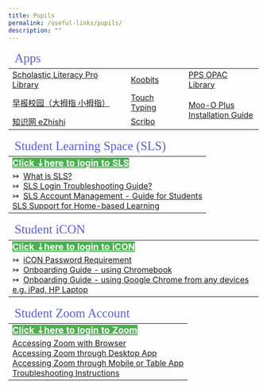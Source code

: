 ```yaml
---
title: Pupils
permalink: /useful-links/pupils/
description: ""
---
```

<table>
<thead>
	<tr ><td colspan=3 style="font-family:impact; font-size:25px; color:rgb(94,94,207)">Apps</td></tr>
	</thead>
	<tbody>
		<tr>
			<td style="border: solid 0px black"><a href="https://slz02.scholasticlearningzone.com/resources/dp-int/dist/#/login3/SGPDT3K" target="_blank">Scholastic Literacy Pro Library</a></td>
			<td style="border: solid 0px black"><a href="https://member.koobits.com/" target="_blank">Koobits</a></td>
			<td style="border: solid 0px black"><a href="https://schoolibrary.moe.edu.sg/punggolpri/cgi-bin/spydus.exe/MSGTRN/WPAC/HOME" target="_blank">PPS OPAC Library</a></td>
		</tr>
		<tr style="border: solid 0px black">
			<td style="border: solid 0px black"><a href="https://zbschools.sg/" target="_blank">早报校园（大拇指 小拇指）</a></td>
			<td style="border: solid 0px black"><a href="http://www.mindclickonline.com/" target="_blank">Touch Typing</a></td>
			<td rowspan=2 style="border: solid 0px black"><a href="https://plus.moo-o.com/" target="_blank">Moo-O Plus</a><br>	
					<a href="/files/MooO_Student_Installation_Guide2020.pdf">Installation Guide</a></td>
		</tr>
				<tr>
					<td style="border: solid 0px black"><a href="https://www.ezhishi.net/Contents/" target="_blank">知识网 eZhishi</a></td>		
					<td style="border: solid 0px black"><a href="https://www.literatu.com" target="_blank">Scribo</a></td>
					</tr>		
	</tbody>
	</table>
<table>
<thead>
	<tr><td style="font-family:impact; font-size:25px; color:rgb(94,94,207)">Student Learning Space (SLS)</td></tr>
</thead>
<tbody>
		<tr><td style="border: solid 0px black"><a href="https://learning.moe.edu.sg/" target="_blank" style="font-weight:bold; font-size:18px; background-color: #4CAF50; color:white">Click &#8675;here to login to SLS</a></td></tr>
	<tr><td>
			&#8611;&nbsp;&nbsp;<a href="https://www.youtube.com/watch?v=eKIHRVWxYPI" target="_blank">What is SLS?</a><br>
			&#8611;&nbsp;&nbsp;<a href="https://static.learning.moe.edu.sg/UserGuide/login-troubleshooting.html" target="_blank">SLS Login Troubleshooting Guide?</a><br>
			&#8611;&nbsp;&nbsp;<a href="http://shorturl.at/kuPV4" target="_blank">SLS Account Management - Guide for Students</a><br>
			<a href="/files/SLS_Support_for_HBL.pdf">SLS Support for Home-based Learning</a>
			</td>
		</tr>
</tbody>
</table>

<table>
<thead>
	<tr><td style="font-family:impact; font-size:25px; color:rgb(94,94,207)">Student iCON</td></tr>
</thead>
<tbody>
		<tr>
			<td style="border: solid 0px black"><a href="https://workspace.google.com/dashboard" target="_blank" style="font-weight:bold; font-size:18px; background-color: #4CAF50; color:white">Click &#8675;here to login to iCON</a>
			</td></tr>
	<tr>
		<td>	
			&#8611;&nbsp;&nbsp;<a href="https://drive.google.com/file/d/1GjW93FmNQh-KE_ZFXEla6WhfwilkJlPV/view?usp=sharing" target="_blank">iCON Password Requirement</a><br>
			&#8611;&nbsp;&nbsp;<a href="https://drive.google.com/file/d/1xfODmtFNFVDerq98M8DEz0lOUSBk2-o0/view" target="_blank">Onboarding Guide - using Chromebook</a><br>
					&#8611;&nbsp;&nbsp;<a href="https://drive.google.com/file/d/1kACPz5QDLl_LtL3YdZDgOwqEP7Tsju2g/view" target="_blank">Onboarding Guide - using Google Chrome from any devices e.g. iPad, HP Laptop</a>
		</td>
	</tr>
</tbody>
</table>

<table>
<thead>
	<tr >
		<td colspan=2 style="font-family:impact; font-size:25px; color:rgb(94,94,207)">Student Zoom Account</td>
	</tr>
</thead>
<tbody>
		<tr>
			<td style="border: solid 0px black"><a href="https://students-edu-sg.zoom.us/" target="_blank" style="font-weight:bold; font-size:18px; background-color: #4CAF50; color:white">Click &#8675;here to login to Zoom</a></td>
	</tr>
	<tr>
		<td>
			<a href="/files/Access_Zoom_Browser.pdf" target="_blank">Accessing Zoom with Browser</a><br>
			<a href="/files/Access_Zoom_DesktopApp.pdf" target="_blank">Accessing Zoom through Desktop App</a><br>
			<a href="/files/Access_Zoom_Mobile_TabletApp.pdf" target="_blank">Accessing Zoom through Mobile or Table App</a><br>
		<a href="/files/Zoom_Troubleshooting.pdf" target="_blank">Troubleshooting Instructions</a>
	</td>
		</tr>
</tbody>
</table>